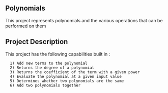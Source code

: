 ## Polynomials

This project represents polynomials and the various operations that can be performed on them

## Project Description

This project has the following capabilities built in :

      1) Add new terms to the polynomial
      2) Returns the degree of a polynomial
      3) Returns the coefficient of the term with a given power
      4) Evaluate the polynomial at a given input value
      5) Determines whether two polynomials are the same
      6) Add two polynomials together
